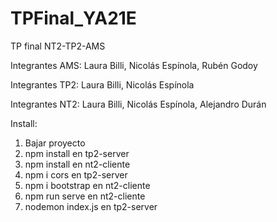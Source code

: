 # TPFinal_YA21E
TP final NT2-TP2-AMS

Integrantes AMS:
Laura Billi,
Nicolás Espínola,
Rubén Godoy

Integrantes TP2:
Laura Billi,
Nicolás Espínola

Integrantes NT2:
Laura Billi,
Nicolás Espínola,
Alejandro Durán



Install:
1) Bajar proyecto
2) npm install en tp2-server
3) npm install en nt2-cliente
4) npm i cors en tp2-server
5) npm i bootstrap en nt2-cliente
6) npm run serve en nt2-cliente
7) nodemon index.js en tp2-server
